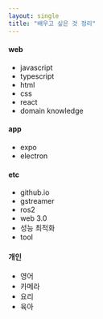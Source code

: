 ```yaml
---
layout: single
title: "배우고 싶은 것 정리"
---
```


#### web
- javascript
- typescript
- html
- css
- react
- domain knowledge

#### app
- expo
- electron

#### etc
- github.io
- gstreamer
- ros2
- web 3.0
- 성능 최적화
- tool

#### 개인
- 영어
- 카메라
- 요리
- 육아
